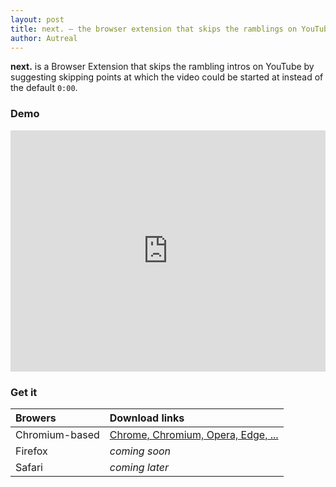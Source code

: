 ```yaml
---
layout: post
title: next. — the browser extension that skips the ramblings on YouTube.
author: Autreal
---
```


**next.** is a Browser Extension that skips the rambling intros on YouTube by suggesting skipping points at which the video could be started at instead of the default `0:00`.

### Demo

<iframe width="100%" height="386px" src="https://www.youtube.com/embed/qwCNWiKL6jg" frameborder="0" allow="accelerometer; autoplay; encrypted-media; gyroscope; picture-in-picture" allowfullscreen></iframe>

### Get it

| Browers        | Download links                                                                                                         |
| :------------- | :-------------                                                                                                         |
| Chromium-based | [Chrome, Chromium, Opera, Edge, ...](https://chrome.google.com/webstore/detail/next/aclkmblkmoldkfnigilodenpofmenoag) |
| Firefox        | _coming soon_                                                                                                          |
| Safari         | _coming later_                                                                                                         |
	
